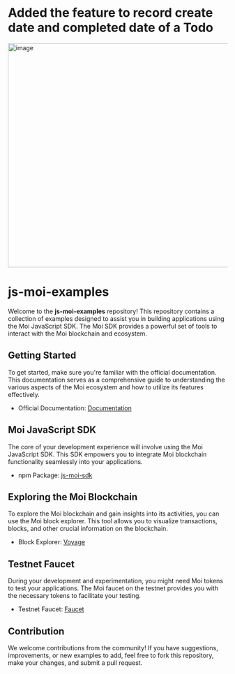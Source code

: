 # Added the feature to record create date and completed date of a Todo
<img width="514" alt="image" src="https://github.com/AkashShinde-c/MOITodoList/assets/54067548/d4b62cc2-683e-477b-8fa9-1e0b4ded7b02">


# js-moi-examples

Welcome to the **js-moi-examples** repository! This repository contains a collection of examples designed to assist you 
in building applications using the Moi JavaScript SDK. The Moi SDK provides a powerful set of tools to interact with 
the Moi blockchain and ecosystem.

## Getting Started

To get started, make sure you're familiar with the official documentation. This documentation serves as a comprehensive 
guide to understanding the various aspects of the Moi ecosystem and how to utilize its features effectively.

- Official Documentation: [Documentation](https://docs.moi.technology/)

## Moi JavaScript SDK

The core of your development experience will involve using the Moi JavaScript SDK. This SDK empowers you to integrate 
Moi blockchain functionality seamlessly into your applications.

- npm Package: [js-moi-sdk](https://www.npmjs.com/package/js-moi-sdk?activeTab=readme)

## Exploring the Moi Blockchain

To explore the Moi blockchain and gain insights into its activities, you can use the Moi block explorer. This tool 
allows you to visualize transactions, blocks, and other crucial information on the blockchain.

- Block Explorer: [Voyage](https://voyage.moi.technology/)

## Testnet Faucet

During your development and experimentation, you might need Moi tokens to test your applications. The Moi faucet on 
the testnet provides you with the necessary tokens to facilitate your testing.

- Testnet Faucet: [Faucet](https://voyage.moi.technology/faucet/)

## Contribution

We welcome contributions from the community! If you have suggestions, improvements, or new examples to add, feel free 
to fork this repository, make your changes, and submit a pull request.
